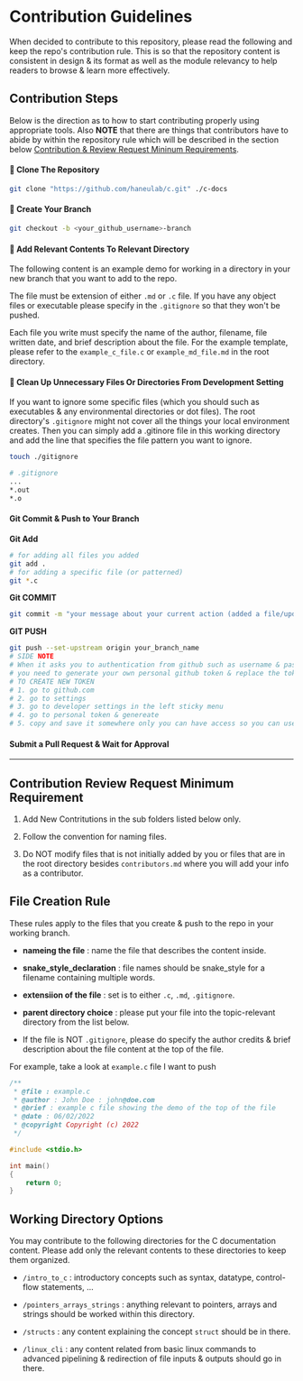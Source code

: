 # Contribution Guidelines

When decided to contribute to this repository, please read the following and keep the repo's contribution rule. This is so that the repository content is consistent in design & its format as well as the module relevancy to help readers to browse & learn more effectively.

## Contribution Steps

Below is the direction as to how to start contributing properly using appropriate tools. Also **NOTE** that there are things that contributors have to abide by within the repository rule which will be described in the section below [Contribution & Review Request Mininum Requirements](#contribution-review-request-minimum-requirement).

#### 🚀 Clone The Repository

```bash
git clone "https://github.com/haneulab/c.git" ./c-docs
```

#### 🚀 Create Your Branch

```bash
git checkout -b <your_github_username>-branch
```

#### 🚀 Add Relevant Contents To Relevant Directory

The following content is an example demo for working in a directory in your new branch that you want to add to the repo.

The file must be extension of either `.md` or `.c` file. If you have any object files or executable please specify in the `.gitignore` so that they won't be pushed.

Each file you write must specify the name of the author, filename, file written date, and brief description about the file. For the example template, please refer to the `example_c_file.c` or `example_md_file.md` in the root directory.

#### 🚀 Clean Up Unnecessary Files Or Directories From Development Setting

If you want to ignore some specific files (which you should such as executables & any environmental directories or dot files). The root directory's `.gitignore` might not cover all the things your local environment creates. Then you can simply add a .gitinore file in this working directory and add the line that specifies the file pattern you want to ignore.

```bash
touch ./gitignore
```

```bash
# .gitignore
...
*.out
*.o
```

#### Git Commit & Push to Your Branch

**Git Add**

```bash
# for adding all files you added
git add .
# for adding a specific file (or patterned)
git *.c
```

**Git COMMIT**

```bash
git commit -m "your message about your current action (added a file/updated a file/...)"
```

**GIT PUSH**

```bash
git push --set-upstream origin your_branch_name
# SIDE NOTE
# When it asks you to authentication from github such as username & password
# you need to generate your own personal github token & replace the token that with the password (in the password section)
# TO CREATE NEW TOKEN
# 1. go to github.com
# 2. go to settings
# 3. go to developer settings in the left sticky menu
# 4. go to personal token & genereate
# 5. copy and save it somewhere only you can have access so you can use it later (it is only visible one time when it is generated)
```

#### Submit a Pull Request & Wait for Approval

---

## Contribution Review Request Minimum Requirement

1. Add New Contritutions in the sub folders listed below only.

2. Follow the convention for naming files.

3. Do NOT modify files that is not initially added by you or files that are in the root directory besides `contributors.md` where you will add your info as a contributor.

## File Creation Rule

These rules apply to the files that you create & push to the repo in your working branch.

- **nameing the file** : name the file that describes the content inside.
- **snake_style_declaration** : file names should be snake_style for a filename containing multiple words.
- **extensiion of the file** : set is to either `.c`, `.md`, `.gitignore`.

- **parent directory choice** : please put your file into the topic-relevant directory from the list below.

- If the file is NOT `.gitignore`, please do specify the author credits & brief description about the file content at the top of the file.

For example, take a look at `example.c` file I want to push

```c
/**
 * @file : example.c
 * @author : John Doe : john@doe.com
 * @brief : example c file showing the demo of the top of the file
 * @date : 06/02/2022
 * @copyright Copyright (c) 2022
 */

#include <stdio.h>

int main()
{
    return 0;
}
```

## Working Directory Options

You may contribute to the following directories for the C documentation content. Please add only the relevant contents to these directories to keep them organized.

- `/intro_to_c` : introductory concepts such as syntax, datatype, control-flow statements, ...

- `/pointers_arrays_strings` : anything relevant to pointers, arrays and strings should be worked within this directory.

- `/structs` : any content explaining the concept `struct` should be in there.

- `/linux_cli` : any content related from basic linux commands to advanced pipelining & redirection of file inputs & outputs should go in there.

